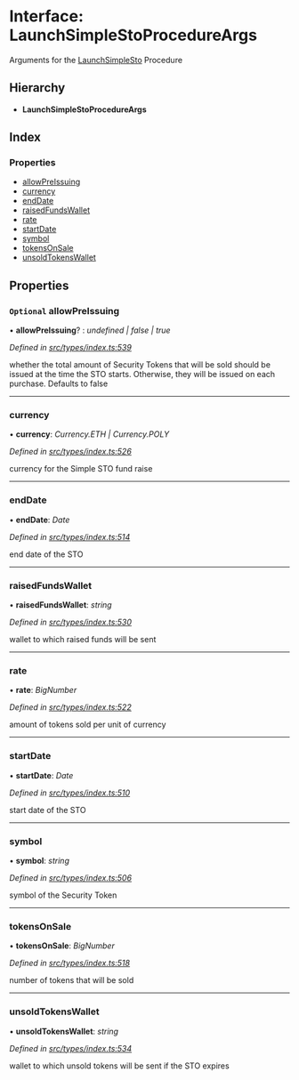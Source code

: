 # Interface: LaunchSimpleStoProcedureArgs

Arguments for the [LaunchSimpleSto](../enums/_types_index_.proceduretype.md#launchsimplesto) Procedure

## Hierarchy

* **LaunchSimpleStoProcedureArgs**

## Index

### Properties

* [allowPreIssuing](_types_index_.launchsimplestoprocedureargs.md#optional-allowpreissuing)
* [currency](_types_index_.launchsimplestoprocedureargs.md#currency)
* [endDate](_types_index_.launchsimplestoprocedureargs.md#enddate)
* [raisedFundsWallet](_types_index_.launchsimplestoprocedureargs.md#raisedfundswallet)
* [rate](_types_index_.launchsimplestoprocedureargs.md#rate)
* [startDate](_types_index_.launchsimplestoprocedureargs.md#startdate)
* [symbol](_types_index_.launchsimplestoprocedureargs.md#symbol)
* [tokensOnSale](_types_index_.launchsimplestoprocedureargs.md#tokensonsale)
* [unsoldTokensWallet](_types_index_.launchsimplestoprocedureargs.md#unsoldtokenswallet)

## Properties

### `Optional` allowPreIssuing

• **allowPreIssuing**? : *undefined | false | true*

*Defined in [src/types/index.ts:539](https://github.com/PolymathNetwork/polymath-sdk/blob/45453ad/src/types/index.ts#L539)*

whether the total amount of Security Tokens that will be sold should be issued at the time the STO starts.
Otherwise, they will be issued on each purchase. Defaults to false

___

###  currency

• **currency**: *Currency.ETH | Currency.POLY*

*Defined in [src/types/index.ts:526](https://github.com/PolymathNetwork/polymath-sdk/blob/45453ad/src/types/index.ts#L526)*

currency for the Simple STO fund raise

___

###  endDate

• **endDate**: *Date*

*Defined in [src/types/index.ts:514](https://github.com/PolymathNetwork/polymath-sdk/blob/45453ad/src/types/index.ts#L514)*

end date of the STO

___

###  raisedFundsWallet

• **raisedFundsWallet**: *string*

*Defined in [src/types/index.ts:530](https://github.com/PolymathNetwork/polymath-sdk/blob/45453ad/src/types/index.ts#L530)*

wallet to which raised funds will be sent

___

###  rate

• **rate**: *BigNumber*

*Defined in [src/types/index.ts:522](https://github.com/PolymathNetwork/polymath-sdk/blob/45453ad/src/types/index.ts#L522)*

amount of tokens sold per unit of currency

___

###  startDate

• **startDate**: *Date*

*Defined in [src/types/index.ts:510](https://github.com/PolymathNetwork/polymath-sdk/blob/45453ad/src/types/index.ts#L510)*

start date of the STO

___

###  symbol

• **symbol**: *string*

*Defined in [src/types/index.ts:506](https://github.com/PolymathNetwork/polymath-sdk/blob/45453ad/src/types/index.ts#L506)*

symbol of the Security Token

___

###  tokensOnSale

• **tokensOnSale**: *BigNumber*

*Defined in [src/types/index.ts:518](https://github.com/PolymathNetwork/polymath-sdk/blob/45453ad/src/types/index.ts#L518)*

number of tokens that will be sold

___

###  unsoldTokensWallet

• **unsoldTokensWallet**: *string*

*Defined in [src/types/index.ts:534](https://github.com/PolymathNetwork/polymath-sdk/blob/45453ad/src/types/index.ts#L534)*

wallet to which unsold tokens will be sent if the STO expires
